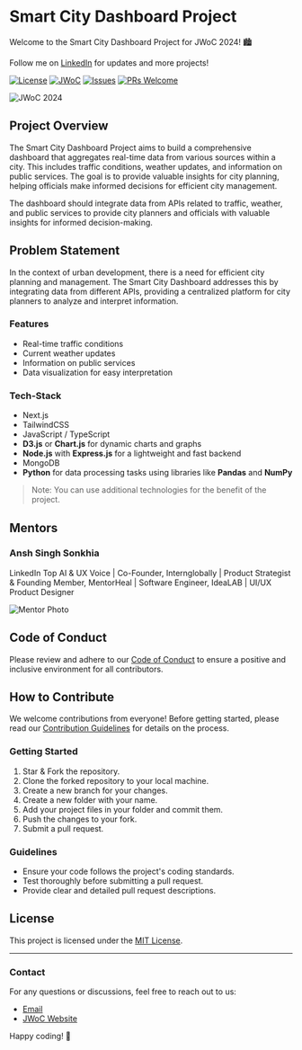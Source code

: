 # Smart City Dashboard Project

Welcome to the Smart City Dashboard Project for JWoC 2024! 🏙️

Follow me on [LinkedIn](https://www.linkedin.com/in/anshsinghsonkhia/) for updates and more projects!

[![License](https://img.shields.io/badge/license-MIT-blue.svg)](https://opensource.org/licenses/MIT)
[![JWoC](https://img.shields.io/badge/participant-JWoC2024-yellow.svg)](https://jwoc.jgec.ac.in/)
[![Issues](https://img.shields.io/github/issues/AnshSinghSonkhia/Smart-City-Dashboard)](https://github.com/AnshSinghSonkhia/Smart-City-Dashboard/issues)
[![PRs Welcome](https://img.shields.io/badge/PRs-welcome-brightgreen.svg)](https://github.com/AnshSinghSonkhia/Smart-City-Dashboard/pulls)

![JWoC 2024](https://www.jwoc.tech/_next/static/media/jwoc-2024.652c49b8.svg)

## Project Overview

The Smart City Dashboard Project aims to build a comprehensive dashboard that aggregates real-time data from various sources within a city. This includes traffic conditions, weather updates, and information on public services. The goal is to provide valuable insights for city planning, helping officials make informed decisions for efficient city management.

The dashboard should integrate data from APIs related to traffic, weather, and public services to provide city planners and officials with valuable insights for informed decision-making.


## Problem Statement

In the context of urban development, there is a need for efficient city planning and management. The Smart City Dashboard addresses this by integrating data from different APIs, providing a centralized platform for city planners to analyze and interpret information.

### Features

- Real-time traffic conditions
- Current weather updates
- Information on public services
- Data visualization for easy interpretation

### Tech-Stack

- Next.js
- TailwindCSS
- JavaScript / TypeScript
- **D3.js** or **Chart.js** for dynamic charts and graphs
- **Node.js** with **Express.js** for a lightweight and fast backend
- MongoDB
- **Python** for data processing tasks using libraries like **Pandas** and **NumPy**

> Note: You can use additional technologies for the benefit of the project.

## Mentors

### Ansh Singh Sonkhia

LinkedIn Top AI & UX Voice | Co-Founder, Internglobally | Product Strategist & Founding Member, MentorHeal | Software Engineer, IdeaLAB | UI/UX Product Designer

![Mentor Photo](https://avatars.githubusercontent.com/u/110414565?s=96&v=4)

## Code of Conduct

Please review and adhere to our [Code of Conduct](CODE_OF_CONDUCT.md) to ensure a positive and inclusive environment for all contributors.

## How to Contribute

We welcome contributions from everyone! Before getting started, please read our [Contribution Guidelines](CONTRIBUTING.md) for details on the process.

### Getting Started

1. Star & Fork the repository.
2. Clone the forked repository to your local machine.
3. Create a new branch for your changes.
4. Create a new folder with your name.
5. Add your project files in your folder and commit them.
6. Push the changes to your fork.
7. Submit a pull request.

### Guidelines

- Ensure your code follows the project's coding standards.
- Test thoroughly before submitting a pull request.
- Provide clear and detailed pull request descriptions.

## License

This project is licensed under the [MIT License](LICENSE).

---

### Contact

For any questions or discussions, feel free to reach out to us:

- [Email](mailto:contact.jwoc@gmail.com)
- [JWoC Website](https://jwoc.jgec.ac.in/)

Happy coding! 🚀
